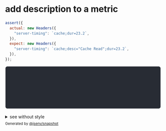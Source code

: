 # add description to a metric

```js
assert({
  actual: new Headers({
    "server-timing": `cache;dur=23.2`,
  }),
  expect: new Headers({
    "server-timing": `cache;desc="Cache Read";dur=23.2`,
  }),
});
```

![img](throw.svg)

<details>
  <summary>see without style</summary>

```console
AssertionError: actual and expect are different

actual: Headers(
  "server-timing" => "cache;dur=23.2"
)
expect: Headers(
  "server-timing" => 'cache;desc="Cache Read";dur=23.2'
)
```

</details>


<sub>
  Generated by <a href="https://github.com/jsenv/core/tree/main/packages/independent/snapshot">@jsenv/snapshot</a>
</sub>